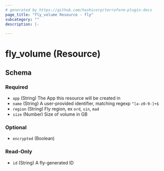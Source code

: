 ```yaml
---
# generated by https://github.com/hashicorp/terraform-plugin-docs
page_title: "fly_volume Resource - fly"
subcategory: ""
description: |-
  
---
```


# fly_volume (Resource)





<!-- schema generated by tfplugindocs -->
## Schema

### Required

- `app` (String) The App this resource will be created in
- `name` (String) A user-provided identifier, matching regexp `^[a-z0-9-]+$`
- `region` (String) Fly region, ex `ord`, `sin`, `mad`
- `size` (Number) Size of volume in GB

### Optional

- `encrypted` (Boolean)

### Read-Only

- `id` (String) A fly-generated ID

